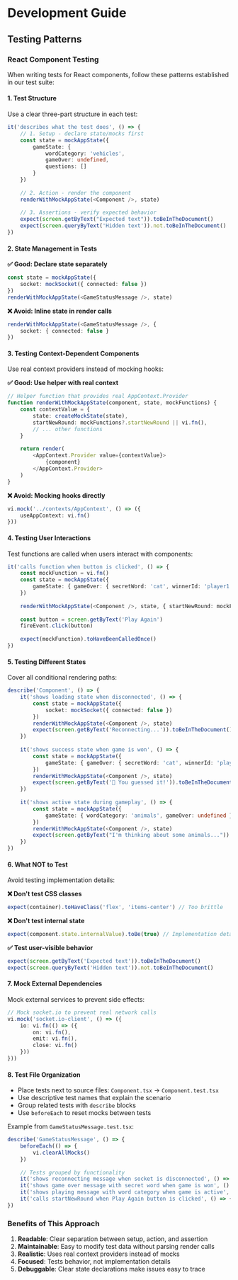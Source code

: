 # Development Guide

## Testing Patterns

### React Component Testing

When writing tests for React components, follow these patterns established in our test suite:

#### 1. Test Structure

Use a clear three-part structure in each test:

```typescript
it('describes what the test does', () => {
    // 1. Setup - declare state/mocks first
    const state = mockAppState({
        gameState: {
            wordCategory: 'vehicles',
            gameOver: undefined,
            questions: []
        }
    })
    
    // 2. Action - render the component
    renderWithMockAppState(<Component />, state)
    
    // 3. Assertions - verify expected behavior
    expect(screen.getByText("Expected text")).toBeInTheDocument()
    expect(screen.queryByText('Hidden text')).not.toBeInTheDocument()
})
```

#### 2. State Management in Tests

**✅ Good: Declare state separately**
```typescript
const state = mockAppState({
    socket: mockSocket({ connected: false })
})
renderWithMockAppState(<GameStatusMessage />, state)
```

**❌ Avoid: Inline state in render calls**
```typescript
renderWithMockAppState(<GameStatusMessage />, {
    socket: { connected: false }
})
```

#### 3. Testing Context-Dependent Components

Use real context providers instead of mocking hooks:

**✅ Good: Use helper with real context**
```typescript
// Helper function that provides real AppContext.Provider
function renderWithMockAppState(component, state, mockFunctions) {
    const contextValue = {
        state: createMockState(state),
        startNewRound: mockFunctions?.startNewRound || vi.fn(),
        // ... other functions
    }
    
    return render(
        <AppContext.Provider value={contextValue}>
            {component}
        </AppContext.Provider>
    )
}
```

**❌ Avoid: Mocking hooks directly**
```typescript
vi.mock('../contexts/AppContext', () => ({
    useAppContext: vi.fn()
}))
```

#### 4. Testing User Interactions

Test functions are called when users interact with components:

```typescript
it('calls function when button is clicked', () => {
    const mockFunction = vi.fn()
    const state = mockAppState({
        gameState: { gameOver: { secretWord: 'cat', winnerId: 'player1' } }
    })
    
    renderWithMockAppState(<Component />, state, { startNewRound: mockFunction })
    
    const button = screen.getByText('Play Again')
    fireEvent.click(button)
    
    expect(mockFunction).toHaveBeenCalledOnce()
})
```

#### 5. Testing Different States

Cover all conditional rendering paths:

```typescript
describe('Component', () => {
    it('shows loading state when disconnected', () => {
        const state = mockAppState({
            socket: mockSocket({ connected: false })
        })
        renderWithMockAppState(<Component />, state)
        expect(screen.getByText('Reconnecting...')).toBeInTheDocument()
    })
    
    it('shows success state when game is won', () => {
        const state = mockAppState({
            gameState: { gameOver: { secretWord: 'cat', winnerId: 'player1' } }
        })
        renderWithMockAppState(<Component />, state)
        expect(screen.getByText('🎉 You guessed it!')).toBeInTheDocument()
    })
    
    it('shows active state during gameplay', () => {
        const state = mockAppState({
            gameState: { wordCategory: 'animals', gameOver: undefined }
        })
        renderWithMockAppState(<Component />, state)
        expect(screen.getByText("I'm thinking about some animals...")).toBeInTheDocument()
    })
})
```

#### 6. What NOT to Test

Avoid testing implementation details:

**❌ Don't test CSS classes**
```typescript
expect(container).toHaveClass('flex', 'items-center') // Too brittle
```

**❌ Don't test internal state**
```typescript
expect(component.state.internalValue).toBe(true) // Implementation detail
```

**✅ Test user-visible behavior**
```typescript
expect(screen.getByText('Expected text')).toBeInTheDocument()
expect(screen.queryByText('Hidden text')).not.toBeInTheDocument()
```

#### 7. Mock External Dependencies

Mock external services to prevent side effects:

```typescript
// Mock socket.io to prevent real network calls
vi.mock('socket.io-client', () => ({
    io: vi.fn(() => ({
        on: vi.fn(),
        emit: vi.fn(),
        close: vi.fn()
    }))
}))
```

#### 8. Test File Organization

- Place tests next to source files: `Component.tsx` → `Component.test.tsx`
- Use descriptive test names that explain the scenario
- Group related tests with `describe` blocks
- Use `beforeEach` to reset mocks between tests

Example from `GameStatusMessage.test.tsx`:
```typescript
describe('GameStatusMessage', () => {
    beforeEach(() => {
        vi.clearAllMocks()
    })
    
    // Tests grouped by functionality
    it('shows reconnecting message when socket is disconnected', () => { ... })
    it('shows game over message with secret word when game is won', () => { ... })
    it('shows playing message with word category when game is active', () => { ... })
    it('calls startNewRound when Play Again button is clicked', () => { ... })
})
```

### Benefits of This Approach

1. **Readable**: Clear separation between setup, action, and assertion
2. **Maintainable**: Easy to modify test data without parsing render calls
3. **Realistic**: Uses real context providers instead of mocks
4. **Focused**: Tests behavior, not implementation details
5. **Debuggable**: Clear state declarations make issues easy to trace